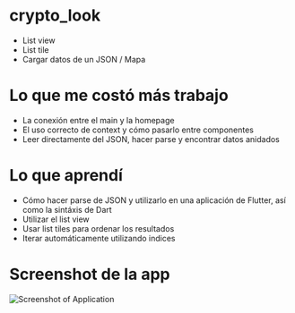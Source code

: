 # crypto_look
* List view
* List tile
* Cargar datos de un JSON / Mapa

# Lo que me costó más trabajo
* La conexión entre el main y la homepage
* El uso correcto de context y cómo pasarlo entre componentes
* Leer directamente del JSON, hacer parse y encontrar datos anidados 

# Lo que aprendí
* Cómo hacer parse de JSON y utilizarlo en una aplicación de Flutter, así como la sintáxis de Dart
* Utilizar el list view
* Usar list tiles para ordenar los resultados
* Iterar automáticamente utilizando indices

# Screenshot de la app
![Screenshot of Application](https://imgur.com/a/5W2vka7.png)
